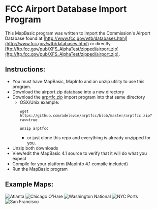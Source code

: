 # FCC Airport Database Import Program

This MapBasic program was written to import the Commission's Airport Database found at [http://www.fcc.gov/wtb/databases.html](http://www.fcc.gov/wtb/databases.html) or directly [ftp://ftp.fcc.gov/pub/XFS_AlphaTest/zipped/airport.zip](ftp://ftp.fcc.gov/pub/XFS_AlphaTest/zipped/airport.zip).


## Instructions:
- You must have MapBasic, MapInfo and an unzip utility to use this program.
- Download the airport.zip database into a new directory
- Download the [arprtfc.zip](https://github.com/adelevie/arptfcc/blob/master/arptfcc.zip?raw=true) import program into that same directory
	- OSX/Unix example: 
		```
		wget https://github.com/adelevie/arptfcc/blob/master/arptfcc.zip?raw=true
		
		unzip arptfcc
		```
		- or just clone this repo and everything is already unzipped for you.
- Unzip both downloads
- View/edit the MapBasic 4.1 source to verify that it will do what you expect
- Compile for your platform (MapInfo 4.1 compile included)
- Run the MapBasic program

## Example Maps:
<img src="http://transition.fcc.gov/oet/info/maps/programs/arptfcc/atlanta.jpg" alt="Atlanta" />
<img src="http://transition.fcc.gov/oet/info/maps/programs/arptfcc/chiohare.jpg" alt="Chicago O'Hare" />
<img src="http://transition.fcc.gov/oet/info/maps/programs/arptfcc/national.jpg" alt="
Washington National" />
<img src="http://transition.fcc.gov/oet/info/maps/programs/arptfcc/nycports.jpg" alt="NYC Ports" />
<img src="http://transition.fcc.gov/oet/info/maps/programs/arptfcc/sanfran.jpg" alt="San Francisco" />